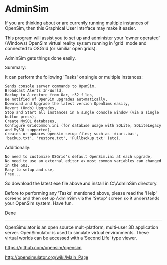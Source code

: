 AdminSim
========
If you are thinking about or are currently running multiple instances of OpenSim, then this Graphical User Interface may make it easier.

This program will assist you to set up and administer your 'owner operated' (Windows) OpenSim virtual reality system running in 'grid' mode and connected to OSGrid (or similiar open grids).

AdminSim gets things done easily.

Summary:

It can perform the following 'Tasks' on single or multiple instances:

	Sends console server commands to OpenSim,
	Broadcast Alerts In-World,
	Backup to & restore from Oar, r32 files,
	Be notified of OpenSim upgrades automatically,
	Download and Upgrade the latest version OpenSims easily,
	Revert (Undo) Upgrades,
	Stop and Start all instances in a single console window (via a single button press),
	Create MySQL databases,
	Configure GridCommon.ini (for database usage with SQLite, SQLiteLegacy and MySQL supported),
	Creates or updates OpenSim setup files; such as 'Start.bat', 'backup.txt', 'restore.txt', 'Fullbackup.txt' (etc).

Additionally:

	No need to customize OSGrid's default OpenSim.ini at each upgrade,
	No need to use an external editor as most common variables can changed in the GUI,
	Easy to setup and use,
	Free...

So download the latest exe file above and install in C:\AdminSim directory.

Before to performing any 'Tasks' mentioned above, please read the 'Help' screens and then set up AdminSim via the 'Setup' screen so it understands your OpenSim system.
Have fun.

Dene

----------------------

OpenSimulator is an open source multi-platform, multi-user 3D application server. OpenSimulator is used to simulate virtual environments. These virtual worlds can be accessed with a 'Second Life' type viewer.

https://github.com/opensim/opensim

http://opensimulator.org/wiki/Main_Page
